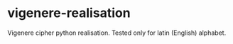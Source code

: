 # vigenere-realisation
Vigenere cipher python realisation. Tested only for latin (English) alphabet.
